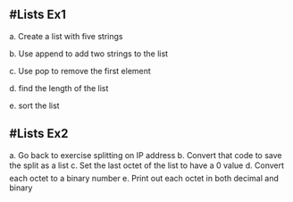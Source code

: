 #Lists Ex1
----------

a. Create a list with five strings

b. Use append to add two strings to the list

c. Use pop to remove the first element

d. find the length of the list

e. sort the list


#Lists Ex2
----------

a. Go back to exercise splitting on IP address
b. Convert that code to save the split as a list
c. Set the last octet of the list to have a 0 value
d. Convert each octet to a binary number
e. Print out each octet in both decimal and binary


